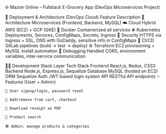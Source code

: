 🌐 Mazon Online – Fullstack E-Grocery App (DevOps Microservices Project)

🚀 Deployment & Architecture (DevOps Cloud)
Feature	Description
🧱 Architecture	Microservices (Frontend, Backend, MySQL)
☁️ Cloud	Hybrid AWS (EC2) + GCP (GKE)
🐳 Docker	Containerized all services
☸️ Kubernetes	Deployments, Services, ConfigMaps, Secrets, Ingress
🔐 Security	HTTPS via Ingress + SSL, DNS with GoDaddy, sensitive info in ConfigMaps
🔁 CI/CD	GitLab pipelines (build → test → deploy)
⚙️ Terraform	EC2 provisioning + MySQL install automation
🧪 Debugging	Handled CORS, environment variables, inter-service communication


👨‍💻 Development Stack
Layer	Tech Stack
Frontend	React.js, Redux, CSS3
Backend	Node.js, Express.js, Sequelize
Database	MySQL (hosted on EC2)
ORM	Sequelize
Auth	JWT-based login system
API	RESTful API endpoints
✨ Features (User + Admin)

    🔐 User signup/login, password reset

    🛒 Add/remove from cart, checkout

    📄 Download receipt as PDF

    🔎 Product search

    🛠️ Admin: manage products & categories
